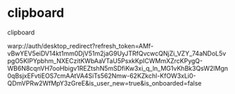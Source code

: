 # clipboard
clipboard

warp://auth/desktop_redirect?refresh_token=AMf-vBwYEV5eiDV14kt1mm0DjV51m2jaG9UyJTRfQvcwcQNjZi_VZY_74aNDoL5vpgO5KIPYpbhm_NXECzitKWbAaVTaU5PsxkKpICWMmXZrcKPygQ-WB6N8cqnVH7ooHbigv1REZtshN5mSDfiKw3xi_q_ln_MG1vKhBk3QsW2lMgn0qBsjxEFvtiEOS7cmAAtVA4SiTs562Nmw-62KZkchl-KfOW3xLi0-QDmVPRw2WfMpY3zGreE&is_user_new=true&is_onboarded=false